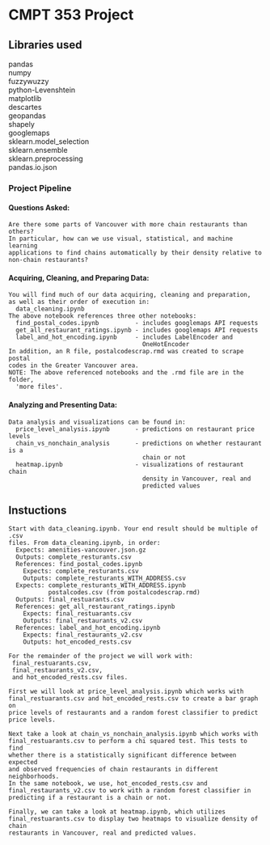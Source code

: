 # CMPT 353 Project

## Libraries used  
pandas  
numpy  
fuzzywuzzy  
python-Levenshtein  
matplotlib  
descartes  
geopandas  
shapely  
googlemaps  
sklearn.model_selection  
sklearn.ensemble  
sklearn.preprocessing  
pandas.io.json  


### Project Pipeline
#### Questions Asked:
	Are there some parts of Vancouver with more chain restaurants than others? 
	In particular, how can we use visual, statistical, and machine learning 
	applications to find chains automatically by their density relative to 
	non-chain restaurants?
	
#### Acquiring, Cleaning, and Preparing Data:
	You will find much of our data acquiring, cleaning and preparation,
	as well as their order of execution in:
      data_cleaning.ipynb
	The above notebook references three other notebooks:
	  find_postal_codes.ipynb 		   - includes googlemaps API requests
	  get_all_restaurant_ratings.ipynb - includes googlemaps API requests
	  label_and_hot_encoding.ipynb 	   - includes LabelEncoder and 
										 OneHotEncoder
	In addition, an R file, postalcodescrap.rmd was created to scrape postal
	codes in the Greater Vancouver area.
	NOTE: The above referenced notebooks and the .rmd file are in the folder,
      'more files'.

#### Analyzing and Presenting Data:
	Data analysis and visualizations can be found in:
	  price_level_analysis.ipynb 	   - predictions on restaurant price levels
	  chain_vs_nonchain_analysis 	   - predictions on whether restaurant is a
										 chain or not
	  heatmap.ipynb 				   - visualizations of restaurant chain 
										 density in Vancouver, real and 
										 predicted values
										 
## Instuctions
    Start with data_cleaning.ipynb. Your end result should be multiple of .csv 
	files. From data_cleaning.ipynb, in order:
	  Expects: amenities-vancouver.json.gz
	  Outputs: complete_resturants.csv
	  References: find_postal_codes.ipynb
		Expects: complete_resturants.csv
		Outputs: complete_resturants_WITH_ADDRESS.csv
	  Expects: complete_resturants_WITH_ADDRESS.ipynb
	           postalcodes.csv (from postalcodescrap.rmd)
	  Outputs: final_restuarants.csv
	  References: get_all_restaurant_ratings.ipynb
	    Expects: final_restuarants.csv
		Outputs: final_restaurants_v2.csv
	  References: label_and_hot_encoding.ipynb
	    Expects: final_restaurants_v2.csv
		Outputs: hot_encoded_rests.csv
	  
	For the remainder of the project we will work with: 
	 final_restuarants.csv, 
	 final_restaurants_v2.csv,
	 and hot_encoded_rests.csv files.
	 
	First we will look at price_level_analysis.ipynb which works with
	final_restuarants.csv and hot_encoded_rests.csv to create a bar graph on
	price levels of restaurants and a random forest classifier to predict
	price levels.
	
	Next take a look at chain_vs_nonchain_analysis.ipynb which works with
	final_restuarants.csv to perform a chi squared test. This tests to find
	whether there is a statistically significant difference between expected
	and observed frequencies of chain restaurants in different neighborhoods.
	In the same notebook, we use, hot_encoded_rests.csv and 
	final_restaurants_v2.csv to work with a random forest classifier in 
	predicting if a restaurant is a chain or not.
	
	Finally, we can take a look at heatmap.ipynb, which utilizes 
	final_restuarants.csv to display two heatmaps to visualize density of chain
	restaurants in Vancouver, real and predicted values.
	